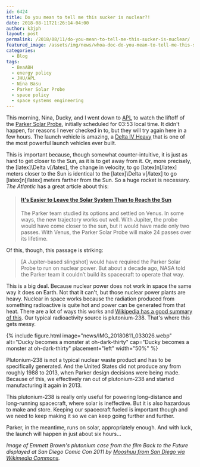 ```yaml
---
id: 6424
title: Do you mean to tell me this sucker is nuclear?!
date: 2018-08-11T21:26:14-04:00
author: k3jph
layout: post
permalink: /2018/08/11/do-you-mean-to-tell-me-this-sucker-is-nuclear/
featured_image: /assets/img/news/whoa-doc-do-you-mean-to-tell-me-this-sucker-is-nuclear-cover.webp
categories:
  - Blog
tags:
  - BeaABH
  - energy policy
  - JHU/APL
  - Nina Basu
  - Parker Solar Probe
  - space policy
  - space systems engineering
---
```

This morning, Nina, Ducky, and I went down to [APL](http://www.jhuapl.edu/)
to watch the liftoff of the [Parker Solar
Probe](https://www.nasa.gov/content/goddard/parker-solar-probe),
initially scheduled for 03:53 local time.  It didn't happen, for
reasons I never checked in to, but they will try again here in a
few hours.  The launch vehicle is amazing, a [Delta IV
Heavy](https://www.nasa.gov/content/delta-iv-booster-integration-another-step-toward-first-orion-flight/#.VHxsvDHF9Zs)
that is one of the most powerful launch vehicles ever built.

This is important because, though somewhat counter-intuitive, it is
just as hard to get closer to the Sun, as it is to get away from it.
Or, more precisely, the [latex]\Delta v[/latex], the change in
velocity, to go [latex]n[/latex] meters closer to the Sun is identical
to the [latex]\Delta v[/latex] to go [latex]n[/latex] meters farther
from the Sun.  So a huge rocket is necessary.  _The Atlantic_ has
a great article about this:

<blockquote class="embedly-card" data-card-key="66f8489580e04fc4a88a724eb5058bb3" data-card-branding="0" data-card-type="article-full"><h4><a href="https://www.theatlantic.com/science/archive/2018/08/parker-solar-probe-launch-nasa/567197/">It's Easier to Leave the Solar System Than to Reach the Sun</a></h4><p>The Parker team studied its options and settled on Venus. In some ways, the new trajectory works out well. With Jupiter, the probe would have come closer to the sun, but it would have made only two passes. With Venus, the Parker Solar Probe will make 24 passes over its lifetime.</p></blockquote>
<script async src="//cdn.embedly.com/widgets/platform.js" charset="UTF-8"></script>

Of this, though, this passage is striking:

> [A Jupiter-based slingshot] would have required the Parker Solar
Probe to run on nuclear power. But about a decade ago, NASA told
the Parker team it couldn’t build its spacecraft to operate that
way.

This is a big deal.  Because nuclear power does not work in space
the same way it does on Earth.  Not that it can't, but those nuclear
power plants are heavy.  Nuclear in space works because the radiation
produced from something radioactive is quite hot and power can be
generated from that heat.  There are a lot of ways this works and
[Wikipedia has a good summary of
this](https://en.wikipedia.org/wiki/Radioisotope_thermoelectric_generator).
Our typical radioactivity source is plutonium-238.  That's where
this gets messy.

{% include figure.html image="news/IMG_20180811_033026.webp" alt="Ducky becomes a monster at oh-dark-thirty"
   cap="Ducky becomes a monster at oh-dark-thirty" placement="left" width="50%" %}

Plutonium-238 is not a typical nuclear waste product and has to be
specifically generated.  And the United States did not produce any
from roughly 1988 to 2013, when Parker design decisions were being
made.  Because of this, we effectively ran out of plutonium-238 and
started manufacturing it again in 2013.

This plutonium-238 is really only useful for powering long-distance
and long-running spacecraft, where solar is ineffective.  But it
is also hazardous to make and store.  Keeping our spacecraft fueled
is important though and we need to keep making it so we can keep
going further and further.

Parker, in the meantime, runs on solar, appropriately enough.  And
with luck, the launch will happen in just about six hours...

_Image of Emmett Brown's plutonium case from the film Back to the
Future displayed at San Diego Comic Con 2011 by [Mooshuu from San
Diego via Wikimedia
Commons](https://commons.wikimedia.org/wiki/File:Back_to_the_Future_Part_1_-_Plutonium_Case_(5963124603).webp)._

